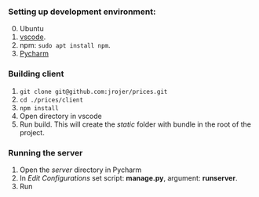 ### Setting up development environment:

0. Ubuntu
1. [vscode](https://code.visualstudio.com/docs/setup/linux).
2. npm: `sudo apt install npm`.
3. [Pycharm](https://www.jetbrains.com/help/pycharm/installation-guide.html?section=Linux)

### Building client

1. `git clone git@github.com:jrojer/prices.git`
2. `cd ./prices/client`
3. `npm install`
4. Open directory in vscode
5. Run build. This will create the *static* folder with bundle in the root of the project.

### Running the server

1. Open the *server* directory in Pycharm
2. In *Edit Configurations* set script: **manage.py**, argument: **runserver**.
3. Run

